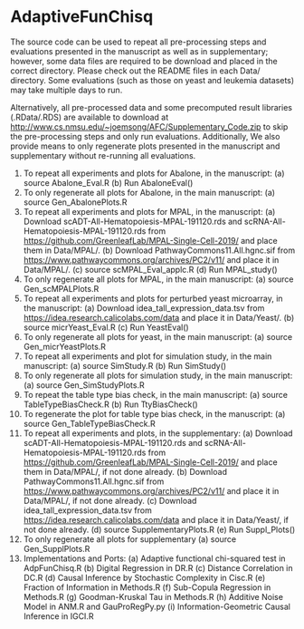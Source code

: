 # AdaptiveFunChisq

The source code can be used to repeat all pre-processing steps and evaluations presented in the manuscript as well as in supplementary; however, some data files are required to be download and placed in the correct directory. Please check out the README files in each Data/ directory. Some evaluations (such as those on yeast and leukemia datasets) may take multiple days to run.

Alternatively, all pre-processed data and some precomputed result libraries (.RData/.RDS) are available to download at http://www.cs.nmsu.edu/~joemsong/AFC/Supplementary_Code.zip to skip the pre-processing steps and only run evaluations. Additionally, We also provide means to only regenerate plots presented in the manuscript and supplementary without re-running all evaluations.

1. To repeat all experiments and plots for Abalone, in the manuscript: 
  (a) source Abalone_Eval.R
  (b) Run AbaloneEval()
2. To only regenerate all plots for Abalone, in the main manuscript:
  (a) source Gen_AbalonePlots.R
3. To repeat all experiments and plots for MPAL, in the manuscript:
  (a) Download scADT-All-Hematopoiesis-MPAL-191120.rds and scRNA-All-Hematopoiesis-MPAL-191120.rds from https://github.com/GreenleafLab/MPAL-Single-Cell-2019/ and place them in Data/MPAL/.
  (b) Download PathwayCommons11.All.hgnc.sif from https://www.pathwaycommons.org/archives/PC2/v11/ and place it in Data/MPAL/.
  (c) source scMPAL_Eval_applc.R
  (d) Run MPAL_study()
4. To only regenerate all plots for MPAL, in the main manuscript: 
  (a) source Gen_scMPALPlots.R
5. To repeat all experiments and plots for perturbed yeast microarray, in the manuscript:
  (a) Download idea_tall_expression_data.tsv from https://idea.research.calicolabs.com/data and place it in Data/Yeast/.
  (b) source micrYeast_Eval.R
  (c) Run YeastEval()
6. To only regenerate all plots for yeast, in the main manuscript:
  (a) source Gen_micrYeastPlots.R
7. To repeat all experiments and plot for simulation study, in the main manuscript:
  (a) source SimStudy.R 
  (b) Run SimStudy()
8. To only regenerate all plots for simulation study, in the main manuscript: 
  (a) source Gen_SimStudyPlots.R
9. To repeat the table type bias check, in the main manuscript: 
  (a) source TableTypeBiasCheck.R
  (b) Run TtyBiasCheck()
10. To regenerate the plot for table type bias check, in the manuscript:
  (a) source Gen_TableTypeBiasCheck.R
11. To repeat all experiments and plots, in the supplementary:
  (a) Download scADT-All-Hematopoiesis-MPAL-191120.rds and scRNA-All-Hematopoiesis-MPAL-191120.rds from https://github.com/GreenleafLab/MPAL-Single-Cell-2019/ and place them in Data/MPAL/, if not done already.
  (b) Download PathwayCommons11.All.hgnc.sif from https://www.pathwaycommons.org/archives/PC2/v11/ and place it in Data/MPAL/, if not done already.
  (c) Download idea_tall_expression_data.tsv from https://idea.research.calicolabs.com/data and place it in Data/Yeast/, if not done already.
  (d) source SupplementaryPlots.R
  (e) Run Suppl_Plots()
12. To only regenerate all plots for supplementary 
  (a) source Gen_SupplPlots.R
13. Implementations and Ports:
  (a) Adaptive functional chi-squared test in AdpFunChisq.R 
  (b) Digital Regression in DR.R
  (c) Distance Correlation in DC.R
  (d) Causal Inference by Stochastic Complexity in Cisc.R 
  (e) Fraction of Information in Methods.R
  (f) Sub-Copula Regression in Methods.R
  (g) Goodman-Kruskal Tau in Methods.R
  (h) Additive Noise Model in ANM.R and GauProRegPy.py
  (i) Information-Geometric Causal Inference in IGCI.R
